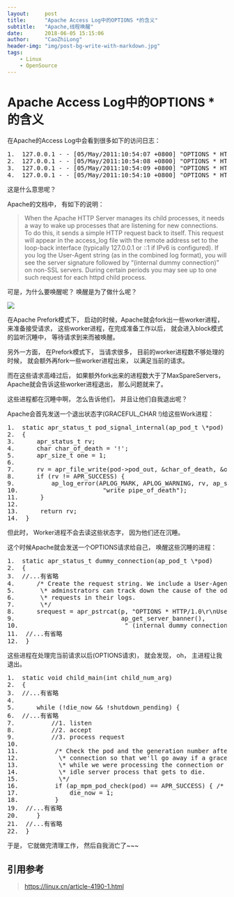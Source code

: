 ```yaml
---
layout:     post
title:      "Apache Access Log中的OPTIONS *的含义"
subtitle:   "Apache,线程唤醒"
date:       2018-06-05 15:15:06
author:     "CaoZhiLong"
header-img: "img/post-bg-write-with-markdown.jpg"
tags:
    - Linux
    - OpenSource
---
```



# Apache Access Log中的OPTIONS *的含义

在Apache的Access Log中会看到很多如下的访问日志：

<pre class="prettyprint linenums prettyprinted" style="">
1.  127.0.0.1 - - [05/May/2011:10:54:07 +0800] "OPTIONS * HTTP/1.0" 200 -
2.  127.0.0.1 - - [05/May/2011:10:54:08 +0800] "OPTIONS * HTTP/1.0" 200 -
3.  127.0.0.1 - - [05/May/2011:10:54:09 +0800] "OPTIONS * HTTP/1.0" 200 -
4.  127.0.0.1 - - [05/May/2011:10:54:10 +0800] "OPTIONS * HTTP/1.0" 200 -
</pre>

这是什么意思呢？

Apache的文档中， 有如下的说明：

> When the Apache HTTP Server manages its child processes, it needs a way to wake up processes that are listening for new connections. To do this, it sends a simple HTTP request back to itself. This request will appear in the access_log file with the remote address set to the loop-back interface (typically 127.0.0.1 or ::1 if IPv6 is configured). If you log the User-Agent string (as in the combined log format), you will see the server signature followed by “(internal dummy connection)” on non-SSL servers. During certain periods you may see up to one such request for each httpd child process.

可是，为什么要唤醒呢？ 唤醒是为了做什么呢？

![](https://dn-linuxcn.qbox.me/data/attachment/album/201411/09/162942xy7laaym1h0myq9z.jpg)

在Apache Prefork模式下， 启动的时候，Apache就会fork出一些worker进程， 来准备接受请求， 这些worker进程，在完成准备工作以后， 就会进入block模式的监听沉睡中， 等待请求到来而被唤醒。

另外一方面， 在Prefork模式下， 当请求很多， 目前的worker进程数不够处理的时候， 就会额外再fork一些worker进程出来， 以满足当前的请求。

而在这些请求高峰过后， 如果额外fork出来的进程数大于了MaxSpareServers， Apache就会告诉这些worker进程退出， 那么问题就来了。

这些进程都在沉睡中啊， 怎么告诉他们， 并且让他们自我退出呢？

Apache会首先发送一个退出状态字(GRACEFUL_CHAR !)给这些Work进程：

<pre class="prettyprint linenums prettyprinted" style="">
1.  static apr_status_t pod_signal_internal(ap_pod_t \*pod)
2.  {
3.      apr_status_t rv;
4.      char char_of_death = '!';
5.      apr_size_t one = 1;
6.
7.      rv = apr_file_write(pod->pod_out, &char_of_death, &one);
8.      if (rv != APR_SUCCESS) {
9.          ap_log_error(APLOG_MARK, APLOG_WARNING, rv, ap_server_conf,
10.                       "write pipe_of_death");
11.      }
12.
13.      return rv;
14.  }
</pre>

但此时， Worker进程不会去读这些状态字， 因为他们还在沉睡。

这个时候Apache就会发送一个OPTIONS请求给自己， 唤醒这些沉睡的进程：

<pre class="prettyprint linenums prettyprinted" style="">
1.  static apr_status_t dummy_connection(ap_pod_t \*pod)
2.  {
3.  //...有省略
4.      /* Create the request string. We include a User-Agent so that
5.       \* adminstrators can track down the cause of the odd-looking
6.       \* requests in their logs.
7.       \*/
8.      srequest = apr_pstrcat(p, "OPTIONS * HTTP/1.0\r\nUser-Agent: ",
9.                             ap_get_server_banner(),
10.                             " (internal dummy connection)\r\n\r\n", NULL);
11.  //...有省略
12.  }
</pre>

这些进程在处理完当前请求以后(OPTIONS请求)， 就会发现， oh， 主进程让我退出。

<pre class="prettyprint linenums prettyprinted" style="">
1.  static void child_main(int child_num_arg)
2.  {
3.  //...有省略
4.
5.      while (!die_now && !shutdown_pending) {
6.  //...有省略
7.          //1. listen
8.          //2. accept
9.          //3. process request
10.
11.          /* Check the pod and the generation number after processing a
12.           \* connection so that we'll go away if a graceful restart occurred
13.           \* while we were processing the connection or we are the lucky
14.           \* idle server process that gets to die.
15.           \*/
16.          if (ap_mpm_pod_check(pod) == APR_SUCCESS) { /* selected as idle? */
17.              die_now = 1;
18.          }
19.  //...有省略
20.     }
21.  //...有省略
22.  }
</pre>

于是， 它就做完清理工作， 然后自我消亡了~~~

## 引用参考

> https://linux.cn/article-4190-1.html
